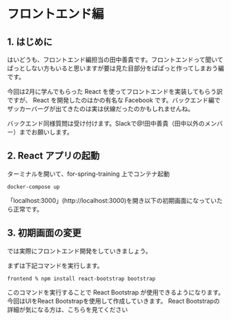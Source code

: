 # フロントエンド編

## 1. はじめに

はいどうも、フロントエンド編担当の田中善貴です。フロントエンドって聞いてぱっとしない方もいると思いますが要は見た目部分をぱぱっと作ってしまおう編です。

今回は2月に学んでもらった React を使ってフロントエンドを実装してもらう訳ですが、 React を開発したのはかの有名な Facebook です。バックエンド編でザッカーバーグが出てきたのは実は伏線だったのかもしれませんね。

バックエンド同様質問は受け付けます。Slackで@!田中善貴（田中以外のメンバー）までお願いします。

## 2. React アプリの起動

ターミナルを開いて、for-spring-training 上でコンテナ起動

```
docker-compose up
```

「localhost:3000」(http://localhost:3000)を開き以下の初期画面になっていたら正常です。

## 3. 初期画面の変更

では実際にフロントエンド開発をしていきましょう。

まずは下記コマンドを実行します。

```
frontend % npm install react-bootstrap bootstrap
```

このコマンドを実行することで React Bootstrap が使用できるようになります。
今回はUIをReact Bootstrapを使用して作成していきます。
React Bootstrapの詳細が気になる方は、こちらを見てください

```

```







